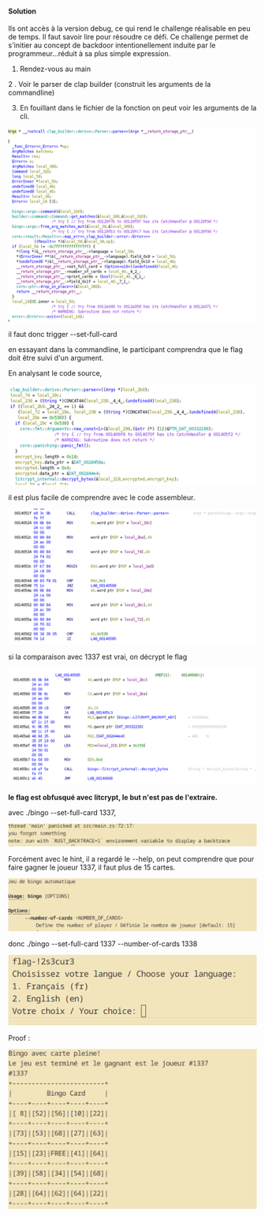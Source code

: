 
#### Solution

Ils ont accès à la version debug, ce qui rend le challenge réalisable en peu de temps. Il faut savoir lire pour résoudre ce défi. Ce challenge permet de s'initier au concept de backdoor intentionellement induite par le programmeur...réduit à sa plus simple expression.

1. Rendez-vous au main

2 . Voir le parser de clap builder (construit les arguments de la commandline)

3. En fouillant dans le fichier de la fonction on peut voir les arguments de la cli.

![alt text](image-11.png)

il faut donc trigger --set-full-card 

en essayant dans la commandline, le participant comprendra que le flag doit être suivi d'un argument.

En analysant le code source, 

![alt text](image-15.png)

il est plus facile de comprendre avec le code assembleur.

![alt text](image-16.png)

si la comparaison avec 1337 est vrai, on décrypt le flag

![alt text](image-17.png)

**le flag est obfusqué avec litcrypt, le but n'est pas de l'extraire.**

avec ./bingo --set-full-card 1337,

![alt text](image-18.png)

Forcément avec le hint, il a regardé le --help, on peut comprendre que pour faire gagner le joueur 1337, il faut plus de 15 cartes.

![alt text](image-19.png)

donc ./bingo --set-full-card 1337 --number-of-cards 1338 

![alt text](image-4.png)

Proof : 

![alt text](image-20.png)
